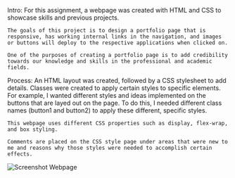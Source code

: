 Intro:
    For this assignment, a webpage was created with HTML and CSS to showcase skills and previous projects.

    The goals of this project is to design a portfolio page that is responsive, has working internal links in the navigation, and images or buttons will deploy to the respective applications when clicked on. 

    One of the purposes of creating a portfolio page is to add credibility towards our knowledge and skills in the professional and academic fields. 

Process:
    An HTML layout was created, followed by a CSS stylesheet to add details. Classes were created to apply certain styles to specific elements. For example, I wanted different styles and ideas implemented on the buttons that are layed out on the page. To do this, I needed different class names (button1 and button2) to apply these different, specific styles. 

    This webpage uses different CSS properties such as display, flex-wrap, and box styling.
    
    Comments are placed on the CSS style page under areas that were new to me and reasons why those styles were needed to accomplish certain effects.

![Screenshot Webpage](https://user-images.githubusercontent.com/98536530/156300197-c0afbbbd-e3e4-421c-ad16-f91dca0ca176.png)
